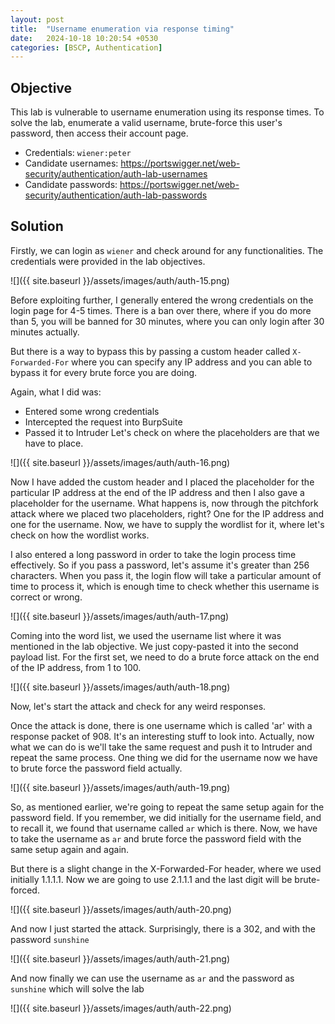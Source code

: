 ```yaml
---
layout: post
title:  "Username enumeration via response timing"
date:   2024-10-18 10:20:54 +0530
categories: [BSCP, Authentication]
---
```


## Objective 

This lab is vulnerable to username enumeration using its response times. To solve the lab, enumerate a valid username, brute-force this user's password, then access their account page.

- Credentials: `wiener:peter`
- Candidate usernames: https://portswigger.net/web-security/authentication/auth-lab-usernames
- Candidate passwords: https://portswigger.net/web-security/authentication/auth-lab-passwords

## Solution 

Firstly, we can login as `wiener` and check around for any functionalities. The credentials were provided in the lab objectives. 

![]({{ site.baseurl }}/assets/images/auth/auth-15.png)

Before exploiting further, I generally entered the wrong credentials on the login page for 4-5 times. There is a ban over there, where if you do more than 5, you will be banned for 30 minutes, where you can only login after 30 minutes actually. 

But there is a way to bypass this by passing a custom header called `X-Forwarded-For` where you can specify any IP address and you can able to bypass it for every brute force you are doing. 

Again, what I did was:
- Entered some wrong credentials
- Intercepted the request into BurpSuite
- Passed it to Intruder
Let's check on where the placeholders are that we have to place. 

![]({{ site.baseurl }}/assets/images/auth/auth-16.png)

Now I have added the custom header and I placed the placeholder for the particular IP address at the end of the IP address and then I also gave a placeholder for the username. What happens is, now through the pitchfork attack where we placed two placeholders, right? One for the IP address and one for the username. Now, we have to supply the wordlist for it, where let's check on how the wordlist works. 

I also entered a long password in order to take the login process time effectively. So if you pass a password, let's assume it's greater than 256 characters. When you pass it, the login flow will take a particular amount of time to process it, which is enough time to check whether this username is correct or wrong. 

![]({{ site.baseurl }}/assets/images/auth/auth-17.png)

Coming into the word list, we used the username list where it was mentioned in the lab objective. We just copy-pasted it into the second payload list. For the first set, we need to do a brute force attack on the end of the IP address, from 1 to 100. 

![]({{ site.baseurl }}/assets/images/auth/auth-18.png)

Now, let's start the attack and check for any weird responses. 

Once the attack is done, there is one username which is called 'ar' with a response packet of 908. It's an interesting stuff to look into. Actually, now what we can do is we'll take the same request and push it to Intruder and repeat the same process. One thing we did for the username now we have to brute force the password field actually. 

![]({{ site.baseurl }}/assets/images/auth/auth-19.png)

So, as mentioned earlier, we're going to repeat the same setup again for the password field. If you remember, we did initially for the username field, and to recall it, we found that username called `ar` which is there. Now, we have to take the username as `ar` and brute force the password field with the same setup again and again. 

But there is a slight change in the X-Forwarded-For header, where we used initially 1.1.1.1. Now we are going to use 2.1.1.$1$ and the last digit will be brute-forced. 

![]({{ site.baseurl }}/assets/images/auth/auth-20.png)

And now I just started the attack. Surprisingly, there is a 302, and with the password `sunshine` 

![]({{ site.baseurl }}/assets/images/auth/auth-21.png)

And now finally we can use the username as `ar` and the password as `sunshine` which will solve the lab 

![]({{ site.baseurl }}/assets/images/auth/auth-22.png)
